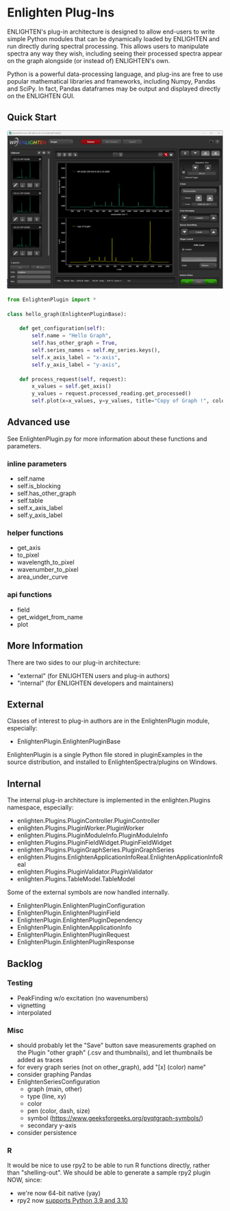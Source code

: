 # Enlighten Plug-Ins

ENLIGHTEN's plug-in architecture is designed to allow end-users to write simple 
Python modules that can be dynamically loaded by ENLIGHTEN and run directly 
during spectral processing.  This allows users to manipulate spectra any way they
wish, including seeing their processed spectra appear on the graph alongside (or
instead of) ENLIGHTEN's own.

Python is a powerful data-processing language, and plug-ins are free to use 
popular mathematical libraries and frameworks, including Numpy, Pandas and SciPy.
In fact, Pandas dataframes may be output and displayed directly on the ENLIGHTEN
GUI.

## Quick Start


![Screenshot of Hello Graph plugin. Shows a duplicate of the main scope graph.](docs/images/hello-graph-screenshot.png)

```python
from EnlightenPlugin import *

class hello_graph(EnlightenPluginBase):

    def get_configuration(self):
        self.name = "Hello Graph",
        self.has_other_graph = True,
        self.series_names = self.my_series.keys(),
        self.x_axis_label = "x-axis",
        self.y_axis_label = "y-axis",

    def process_request(self, request):
        x_values = self.get_axis()
        y_values = request.processed_reading.get_processed()
        self.plot(x=x_values, y=y_values, title="Copy of Graph !", color="teal")
```

## Advanced use

See EnlightenPlugin.py for more information about these functions and parameters.

### inline parameters
- self.name
- self.is_blocking
- self.has_other_graph
- self.table
- self.x_axis_label
- self.y_axis_label

### helper functions
- get_axis
- to_pixel
- wavelength_to_pixel
- wavenumber_to_pixel
- area_under_curve

### api functions
- field
- get_widget_from_name
- plot

## More Information

There are two sides to our plug-in architecture:

- "external" (for ENLIGHTEN users and plug-in authors)
- "internal" (for ENLIGHTEN developers and maintainers)

## External

Classes of interest to plug-in authors are in the EnlightenPlugin module, 
especially:

- EnlightenPlugin.EnlightenPluginBase

EnlightenPlugin is a single Python file stored in pluginExamples in the source distribution, and installed to EnlightenSpectra/plugins on Windows.

## Internal

The internal plug-in architecture is implemented in the enlighten.Plugins 
namespace, especially:

- enlighten.Plugins.PluginController.PluginController
- enlighten.Plugins.PluginWorker.PluginWorker
- enlighten.Plugins.PluginModuleInfo.PluginModuleInfo
- enlighten.Plugins.PluginFieldWidget.PluginFieldWidget
- enlighten.Plugins.PluginGraphSeries.PluginGraphSeries
- enlighten.Plugins.EnlightenApplicationInfoReal.EnlightenApplicationInfoReal
- enlighten.Plugins.PluginValidator.PluginValidator
- enlighten.Plugins.TableModel.TableModel

Some of the external symbols are now handled internally.

- EnlightenPlugin.EnlightenPluginConfiguration
- EnlightenPlugin.EnlightenPluginField
- EnlightenPlugin.EnlightenPluginDependency
- EnlightenPlugin.EnlightenApplicationInfo
- EnlightenPlugin.EnlightenPluginRequest
- EnlightenPlugin.EnlightenPluginResponse

## Backlog

### Testing

- PeakFinding w/o excitation (no wavenumbers)
- vignetting
- interpolated

### Misc

- should probably let the "Save" button save measurements graphed on the Plugin 
  "other graph" (.csv and thumbnails), and let thumbnails be added as traces
- for every graph series (not on other\_graph), add "[x] (color) name"
- consider graphing Pandas
- EnlightenSeriesConfiguration
    - graph (main, other)
    - type (line, xy)
    - color
    - pen (color, dash, size)
    - symbol (https://www.geeksforgeeks.org/pyqtgraph-symbols/)
    - secondary y-axis
- consider persistence 

### R

It would be nice to use rpy2 to be able to run R functions directly, rather than
"shelling-out".  We should be able to generate a sample rpy2 plugin NOW, since:

- we're now 64-bit native (yay)
- rpy2 now [supports Python 3.9 and 3.10](https://github.com/rpy2/rpy2/pull/853)
